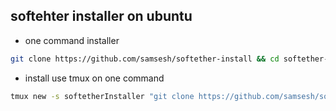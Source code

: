 ## softehter installer on ubuntu

- one command installer
``` bash
git clone https://github.com/samsesh/softether-install && cd softether-install &&  sh install.sh
```
- install use tmux on one command 
``` bash
tmux new -s softetherInstaller "git clone https://github.com/samsesh/softether-install && cd softether-install &&  sh install.sh"
```
